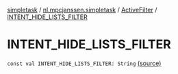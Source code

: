 [simpletask](../../index.md) / [nl.mpcjanssen.simpletask](../index.md) / [ActiveFilter](index.md) / [INTENT_HIDE_LISTS_FILTER](.)

# INTENT_HIDE_LISTS_FILTER

`const val INTENT_HIDE_LISTS_FILTER: String` [(source)](https://github.com/mpcjanssen/simpletask-android/blob/master/src/main/java/nl/mpcjanssen/simpletask/ActiveFilter.kt#L335)